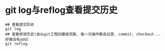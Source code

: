 # git log与reflog查看提交历史

```
## 查看提交历史
git log
## 查看修改历史(自从git工程创建或克隆, 每一次操作都会记录, commit, checkout...好像没有add)
git reflog
```
